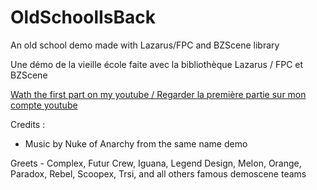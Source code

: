 # OldSchoolIsBack
An old school demo made with Lazarus/FPC and BZScene library

Une démo de la vieille école faite avec la bibliothèque Lazarus / FPC et BZScene


[Wath the first part on my youtube / Regarder la première partie sur mon compte youtube](www.youtube.com/watch?v=E_LL4nG775)


Credits :
  - Music by Nuke of Anarchy from the same name demo
  
  Greets
    - Complex, Futur Crew, Iguana, Legend Design, Melon, Orange, Paradox, Rebel, Scoopex, Trsi, and all others famous demoscene teams
